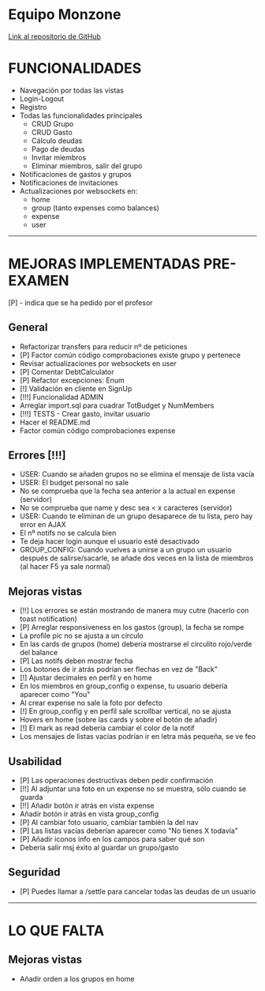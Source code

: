 # Equipo Monzone
[Link al repositorio de GitHub](https://github.com/Nicolas-EM/IW-Monzone.git)

# FUNCIONALIDADES
- Navegación por todas las vistas
- Login-Logout
- Registro
- Todas las funcionalidades principales
  - CRUD Grupo
  - CRUD Gasto
  - Cálculo deudas
  - Pago de deudas
  - Invitar miembros
  - Eliminar miembros, salir del grupo
- Notificaciones de gastos y grupos
- Notificaciones de invitaciones
- Actualizaciones por websockets en:
  - home
  - group (tanto expenses como balances)
  - expense
  - user

_______

# MEJORAS IMPLEMENTADAS PRE-EXAMEN
[P] - indica que se ha pedido por el profesor

## General
- Refactorizar transfers para reducir nº de peticiones
- [P] Factor común código comprobaciones existe grupo y pertenece
- Revisar actualizaciones por websockets en user
- [P] Comentar DebtCalculator
- [P] Refactor excepciones: Enum
- [!] Validación en cliente en SignUp
- [!!!] Funcionalidad ADMIN
- Arreglar import.sql para cuadrar TotBudget y NumMembers
- [!!!] TESTS - Crear gasto, invitar usuario
- Hacer el README.md
- Factor común código comprobaciones expense

## Errores [!!!]
- USER: Cuando se añaden grupos no se elimina el mensaje de lista vacía
- USER: El budget personal no sale
- No se comprueba que la fecha sea anterior a la actual en expense (servidor)
- No se comprueba que name y desc sea < x caracteres (servidor)
- USER: Cuando te eliminan de un grupo desaparece de tu lista, pero hay error en AJAX
- El nº notifs no se calcula bien
- Te deja hacer login aunque el usuario esté desactivado
- GROUP_CONFIG: Cuando vuelves a unirse a un grupo un usuario después de salirse/sacarle, se añade dos veces en la lista de miembros
  (al hacer F5 ya sale normal)

## Mejoras vistas
- [!!] Los errores se están mostrando de manera muy cutre (hacerlo con toast notification)
- [P] Arreglar responsiveness en los gastos (group), la fecha se rompe
- La profile pic no se ajusta a un círculo
- En las cards de grupos (home) debería mostrarse el circulito rojo/verde del balance
- [P] Las notifs deben mostrar fecha
- Los botones de ir atrás podrían ser flechas en vez de "Back"
- [!] Ajustar decimales en perfil y en home
- En los miembros en group_config o expense, tu usuario debería aparecer como "You"
- Al crear expense no sale la foto por defecto
- [!] En group_config y en perfil sale scrollbar vertical, no se ajusta
- Hovers en home (sobre las cards y sobre el botón de añadir)
- [!] El mark as read debería cambiar el color de la notif
- Los mensajes de listas vacías podrían ir en letra más pequeña, se ve feo

## Usabilidad
- [P] Las operaciones destructivas deben pedir confirmación
- [!!] Al adjuntar una foto en un expense no se muestra, sólo cuando se guarda
- [!!] Añadir botón ir atrás en vista expense
- Añadir botón ir atrás en vista group_config
- [P] Al cambiar foto usuario, cambiar también la del nav
- [P] Las listas vacías deberían aparecer como "No tienes X todavía"
- [P] Añadir iconos info en los campos para saber qué son
- Debería salir msj éxito al guardar un grupo/gasto

## Seguridad
- [P] Puedes llamar a /settle para cancelar todas las deudas de un usuario

_______

# LO QUE FALTA

## Mejoras vistas
- Añadir orden a los grupos en home